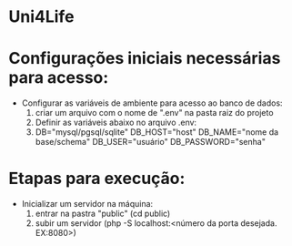 # Uni4Life

# Configurações iniciais necessárias para acesso:
- Configurar as variáveis de ambiente para acesso ao banco de dados:
  1. criar um arquivo com o nome de ".env" na pasta raiz do projeto
  2. Definir as variáveis abaixo no arquivo .env:
  3. DB="mysql/pgsql/sqlite" DB_HOST="host" DB_NAME="nome da base/schema" DB_USER="usuário" DB_PASSWORD="senha"
     
# Etapas para execução:
- Inicializar um servidor na máquina:
  1. entrar na pastra "public" (cd public)
  2. subir um servidor (php -S localhost:<número da porta desejada. EX:8080>)
